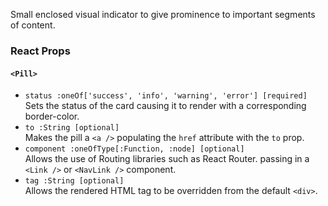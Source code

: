Small enclosed visual indicator to give prominence to important segments of content.
### React Props

#### `<Pill>`
* `status :oneOf['success', 'info', 'warning', 'error'] [required]`  
Sets the status of the card causing it to render with a corresponding border-color.
* `to :String [optional]`  
Makes the pill a `<a />` populating the `href` attribute with the `to` prop.
* `component :oneOfType[:Function, :node] [optional]`    
Allows the use of Routing libraries such as React Router. passing in a `<Link />` or `<NavLink />` component.
* `tag :String [optional]`  
Allows the rendered HTML tag to be overridden from the default `<div>`.
